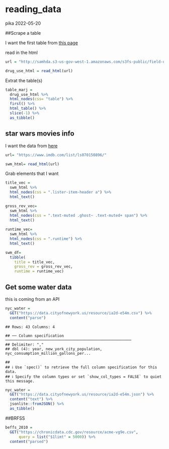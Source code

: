 reading_data
================
pika
2022-05-20

\##Scrape a table

I want the first table from [this
page](https://www.bestplaces.net/cost_of_living/city/new_york/new_york)

read in the html

``` r
url = "http://samhda.s3-us-gov-west-1.amazonaws.com/s3fs-public/field-uploads/2k15StateFiles/NSDUHsaeShortTermCHG2015.htm"

drug_use_html = read_html(url)
```

Extrat the table(s)

``` r
table_marj =
  drug_use_html %>% 
  html_nodes(css= "table") %>% 
  first() %>% 
  html_table() %>% 
  slice(-1) %>% 
  as_tibble()
```

## star wars movies info

I want the data from [here](https://www.imdb.com/list/ls070150896/)

``` r
url= "https://www.imdb.com/list/ls070150896/"

swm_html= read_html(url)
```

Grab elements that I want

``` r
title_vec =
  swm_html %>% 
  html_nodes(css = ".lister-item-header a") %>% 
  html_text()

gross_rev_vec=
  swm_html %>% 
  html_nodes(css = ".text-muted .ghost~ .text-muted+ span") %>% 
  html_text()
  
runtime_vec=
  swm_html %>% 
  html_nodes(css = ".runtime") %>% 
  html_text()

swm_df=
  tibble(
    title = title_vec,
    gross_rev = gross_rev_vec, 
    runtime = runtime_vec)
```

## Get some water data

this is coming from an API

``` r
nyc_water =
  GET("https://data.cityofnewyork.us/resource/ia2d-e54m.csv") %>% 
  content("parse")
```

    ## Rows: 43 Columns: 4

    ## ── Column specification ────────────────────────────────────────────────────────
    ## Delimiter: ","
    ## dbl (4): year, new_york_city_population, nyc_consumption_million_gallons_per...

    ## 
    ## ℹ Use `spec()` to retrieve the full column specification for this data.
    ## ℹ Specify the column types or set `show_col_types = FALSE` to quiet this message.

``` r
nyc_water =
  GET("https://data.cityofnewyork.us/resource/ia2d-e54m.json") %>%
  content("text") %>% 
  jsonlite::fromJSON() %>% 
  as_tibble()
```

\##BRFSS

``` r
beffs_2010 =
  GET("https://chronicdata.cdc.gov/resource/acme-vg9e.csv",
      query = list("$1limt" = 5000)) %>% 
  content("parsed")
```
